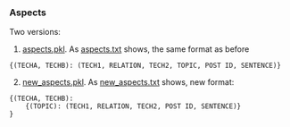 ### Aspects

Two versions:

1. [aspects.pkl](./aspects.pkl). As [aspects.txt](https://github.com/hy3440/diffSimilarTech/blob/master/aspects/aspects.txt) shows, the same format as before

```
{(TECHA, TECHB): (TECH1, RELATION, TECH2, TOPIC, POST ID, SENTENCE)}
```

2. [new_aspects.pkl](https://github.com/hy3440/diffSimilarTech/blob/master/aspects/new_aspects.pkl). As [new_aspects.txt](https://github.com/hy3440/diffSimilarTech/blob/master/aspects/new_aspects.txt) shows, new format:

```
{(TECHA, TECHB): 
	{(TOPIC): (TECH1, RELATION, TECH2, POST ID, SENTENCE)}
}
```


